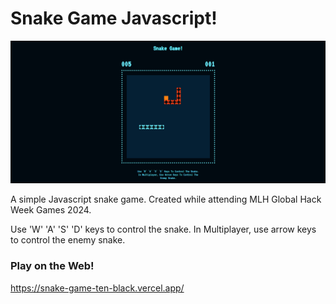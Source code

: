 # Snake Game Javascript!

![Gameplay](images/SnakeGameplay.png)

A simple Javascript snake game. Created while attending MLH Global Hack Week Games 2024.

Use 'W' 'A' 'S' 'D' keys to control the snake. In Multiplayer, use arrow keys to control the enemy snake.

### Play on the Web!
https://snake-game-ten-black.vercel.app/